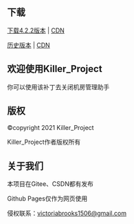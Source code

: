 
## 下载

[下载4.2.2版本](https://github.com/killerprojecte/Killer_Project/releases/download/Killer_4.2.2/Killer_4.2.2.zip)
|
[CDN](Https://gitee.com/KillerProject/Killer-Project/attach_files/649288/download/Killer_4.2.2.zip)

[历史版本](https://github.com/killerprojecte/Killer_Project/releases)
|
[CDN](https://gitee.com/KillerProject/Killer-Project/releases)

## 欢迎使用Killer_Project

你可以使用该补丁去关闭机房管理助手

## 版权

©copyright 2021 Killer_Project

Killer_Project作者版权所有

## 关于我们

本项目在Gitee、CSDN都有发布

Github Pages仅作为网页使用

侵权联系：victoriabrooks1506@gmail.com
